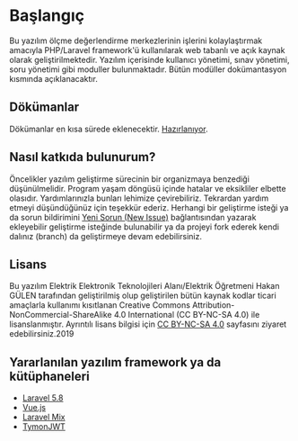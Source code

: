 # Başlangıç

Bu yazılım ölçme değerlendirme merkezlerinin işlerini kolaylaştırmak amacıyla PHP/Laravel framework'ü kullanılarak web tabanlı ve açık kaynak olarak geliştirilmektedir. Yazılım içerisinde kullanıcı yönetimi, sınav yönetimi, soru yönetimi gibi moduller bulunmaktadır. Bütün modüller dokümantasyon kısmında açıklanacaktır.

## Dökümanlar

Dökümanlar en kısa sürede eklenecektir. [Hazırlanıyor](./).

## Nasıl katkıda bulunurum?

Öncelikler yazılım geliştirme sürecinin bir organizmaya benzediği düşünülmelidir. Program yaşam döngüsü içinde hatalar ve eksikliler elbette olasıdır. Yardımlarınızla bunları lehimize çevirebiliriz. Tekrardan yardım etmeyi düşündüğünüz için teşekkür ederiz. Herhangi bir geliştirme isteği ya da sorun bildirimini [Yeni Sorun \(New Issue\)](https://github.com/electropsycho/ODM.Web/issues/new) bağlantısından yazarak ekleyebilir geliştirme isteğinde bulunabilir ya da projeyi fork ederek kendi dalınız \(branch\) da geliştirmeye devam edebilirsiniz.

## Lisans

Bu yazılım Elektrik Elektronik Teknolojileri Alanı/Elektrik Öğretmeni Hakan GÜLEN tarafından geliştirilmiş olup geliştirilen bütün kaynak kodlar ticari amaçlarla kullanımı kısıtlanan Creative Commons Attribution-NonCommercial-ShareAlike 4.0 International \(CC BY-NC-SA 4.0\) ile lisanslanmıştır. Ayrıntılı lisans bilgisi için [CC BY-NC-SA 4.0](https://creativecommons.org/licenses/by-nc-sa/4.0/legalcode.tr) sayfasını ziyaret edebilirsiniz.2019

## Yararlanılan yazılım framework ya da kütüphaneleri

* [Laravel 5.8](https://laravel.com/docs/5.8/)
* [Vue.js](https://vuejs.org/v2/guide/)
* [Laravel Mix](https://laravel-mix.com/)
* [TymonJWT](https://github.com/tymondesigns/jwt-auth)

